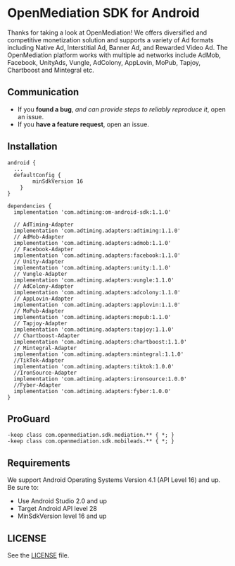 ﻿# OpenMediation SDK for Android
Thanks for taking a look at OpenMediation! We offers diversified and competitive monetization solution and supports a variety of Ad formats including Native Ad, Interstitial Ad, Banner Ad, and Rewarded Video Ad. The OpenMediation platform works with multiple ad networks include AdMob, Facebook, UnityAds, Vungle, AdColony, AppLovin, MoPub, Tapjoy, Chartboost and Mintegral etc.

## Communication

- If you **found a bug**, _and can provide steps to reliably reproduce it_, open an issue.
- If you **have a feature request**, open an issue.

## Installation

```
android {
  ...
  defaultConfig {
        minSdkVersion 16
    }
}

dependencies {
  implementation 'com.adtiming:om-android-sdk:1.1.0'

  // AdTiming-Adapter
  implementation 'com.adtiming.adapters:adtiming:1.1.0'  
  // AdMob-Adapter
  implementation 'com.adtiming.adapters:admob:1.1.0'
  // Facebook-Adapter
  implementation 'com.adtiming.adapters:facebook:1.1.0'  
  // Unity-Adapter
  implementation 'com.adtiming.adapters:unity:1.1.0'
  // Vungle-Adapter
  implementation 'com.adtiming.adapters:vungle:1.1.0'  
  // AdColony-Adapter
  implementation 'com.adtiming.adapters:adcolony:1.1.0'
  // AppLovin-Adapter
  implementation 'com.adtiming.adapters:applovin:1.1.0'  
  // MoPub-Adapter
  implementation 'com.adtiming.adapters:mopub:1.1.0'
  // Tapjoy-Adapter
  implementation 'com.adtiming.adapters:tapjoy:1.1.0'
  // Chartboost-Adapter
  implementation 'com.adtiming.adapters:chartboost:1.1.0'  
  // Mintegral-Adapter
  implementation 'com.adtiming.adapters:mintegral:1.1.0'
  //TikTok-Adapter
  implementation 'com.adtiming.adapters:tiktok:1.0.0'
  //IronSource-Adapter
  implementation 'com.adtiming.adapters:ironsource:1.0.0'
  //Fyber-Adapter
  implementation 'com.adtiming.adapters:fyber:1.0.0'
}
```

## ProGuard
```
-keep class com.openmediation.sdk.mediation.** { *; }
-keep class com.openmediation.sdk.mobileads.** { *; }
```

## Requirements
We support Android Operating Systems Version 4.1 (API Level 16) and up. Be sure to:

- Use Android Studio 2.0 and up
- Target Android API level 28
- MinSdkVersion level 16 and up

## LICENSE
See the [LICENSE](LICENSE) file.



